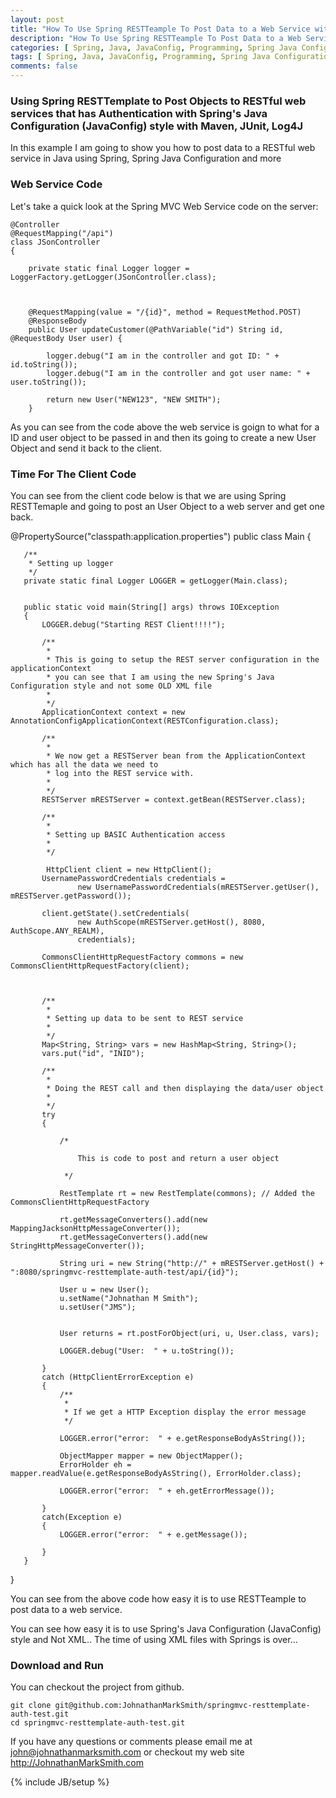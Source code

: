 ```yaml
---
layout: post
title: "How To Use Spring RESTTeample To Post Data to a Web Service with Authentication"
description: "How To Use Spring RESTTeample To Post Data to a Web Service with Authentication"
categories: [ Spring, Java, JavaConfig, Programming, Spring Java Configuration, Spring MVC, Web, REST, RESTTemplate ]
tags: [ Spring, Java, JavaConfig, Programming, Spring Java Configuration, Spring MVC, Web, REST, RESTTemplate ]
comments: false
---
```


###  Using Spring RESTTemplate to Post Objects to RESTful web services that has Authentication with Spring's Java Configuration (JavaConfig) style with Maven, JUnit, Log4J


In this example I am going to show you how to post data to a RESTful web service in Java using Spring, Spring Java Configuration and more


### Web Service Code

Let's take a quick look at the Spring MVC Web Service code on the server:

    @Controller
    @RequestMapping("/api")
    class JSonController
    {

        private static final Logger logger = LoggerFactory.getLogger(JSonController.class);



        @RequestMapping(value = "/{id}", method = RequestMethod.POST)
        @ResponseBody
        public User updateCustomer(@PathVariable("id") String id, @RequestBody User user) {

            logger.debug("I am in the controller and got ID: " + id.toString());
            logger.debug("I am in the controller and got user name: " + user.toString());

            return new User("NEW123", "NEW SMITH");
        }


As you can see from the code above the web service is goign to what for a ID and user object to be passed in and then its going to create a new User Object and send it back to the client.

### Time For The Client Code

You can see from the client code below is that we are using Spring RESTTemaple and going to post an User Object to a web server and get one back.


   @PropertySource("classpath:application.properties")
   public class Main
   {

       /**
        * Setting up logger
        */
       private static final Logger LOGGER = getLogger(Main.class);


       public static void main(String[] args) throws IOException
       {
           LOGGER.debug("Starting REST Client!!!!");

           /**
            *
            * This is going to setup the REST server configuration in the applicationContext
            * you can see that I am using the new Spring's Java Configuration style and not some OLD XML file
            *
            */
           ApplicationContext context = new AnnotationConfigApplicationContext(RESTConfiguration.class);

           /**
            *
            * We now get a RESTServer bean from the ApplicationContext which has all the data we need to
            * log into the REST service with.
            *
            */
           RESTServer mRESTServer = context.getBean(RESTServer.class);

           /**
            *
            * Setting up BASIC Authentication access
            *
            */

            HttpClient client = new HttpClient();
           UsernamePasswordCredentials credentials =
                   new UsernamePasswordCredentials(mRESTServer.getUser(), mRESTServer.getPassword());

           client.getState().setCredentials(
                   new AuthScope(mRESTServer.getHost(), 8080, AuthScope.ANY_REALM),
                   credentials);

           CommonsClientHttpRequestFactory commons = new CommonsClientHttpRequestFactory(client);



           /**
            *
            * Setting up data to be sent to REST service
            *
            */
           Map<String, String> vars = new HashMap<String, String>();
           vars.put("id", "INID");

           /**
            *
            * Doing the REST call and then displaying the data/user object
            *
            */
           try
           {

               /*

                   This is code to post and return a user object

                */

               RestTemplate rt = new RestTemplate(commons); // Added the CommonsClientHttpRequestFactory

               rt.getMessageConverters().add(new MappingJacksonHttpMessageConverter());
               rt.getMessageConverters().add(new StringHttpMessageConverter());

               String uri = new String("http://" + mRESTServer.getHost() + ":8080/springmvc-resttemplate-auth-test/api/{id}");

               User u = new User();
               u.setName("Johnathan M Smith");
               u.setUser("JMS");


               User returns = rt.postForObject(uri, u, User.class, vars);

               LOGGER.debug("User:  " + u.toString());

           }
           catch (HttpClientErrorException e)
           {
               /**
                *
                * If we get a HTTP Exception display the error message
                */

               LOGGER.error("error:  " + e.getResponseBodyAsString());

               ObjectMapper mapper = new ObjectMapper();
               ErrorHolder eh = mapper.readValue(e.getResponseBodyAsString(), ErrorHolder.class);

               LOGGER.error("error:  " + eh.getErrorMessage());

           }
           catch(Exception e)
           {
               LOGGER.error("error:  " + e.getMessage());

           }
       }

   }


You can see from the above code how easy it is to use RESTTeample to post data to a web service.



You can see how easy it is to use Spring's Java Configuration (JavaConfig) style and Not XML.. The time of using XML files with Springs is over...

### Download and Run

You can checkout the project from github.

    git clone git@github.com:JohnathanMarkSmith/springmvc-resttemplate-auth-test.git
    cd springmvc-resttemplate-auth-test.git


If you have any questions or comments please email me at john@johnathanmarksmith.com or checkout my web site http://JohnathanMarkSmith.com



{% include JB/setup %}
